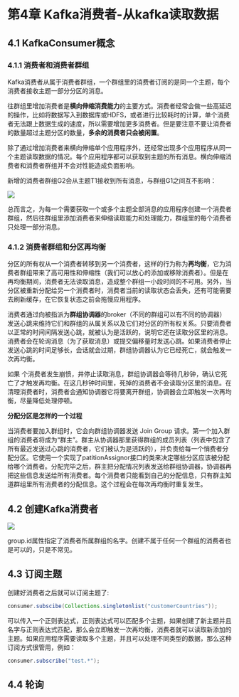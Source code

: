 # 第4章 Kafka消费者-从kafka读取数据

## 4.1 KafkaConsumer概念

### 4.1.1 消费者和消费者群组

Kafka消费者从属于消费者群组，一个群组里的消费者订阅的是同一个主题，每个消费者接收主题一部分分区的消息。

往群组里增加消费者是**横向伸缩消费能力**的主要方式。消费者经常会做一些高延迟的操作，比如将数据写入到数据库或HDFS，或者进行比较耗时的计算，单个消费者无法跟上数据生成的速度，所以需要增加更多消费者。但是要注意不要让消费者的数量超过主题分区的数量，**多余的消费者只会被闲置**。

除了通过增加消费者来横向伸缩单个应用程序外，还经常出现多个应用程序从同一个主题读取数据的情况。每个应用程序都可以获取到主题的所有消息。横向伸缩消费者和消费者群组并不会对性能造成负面影响。

新增的消费者群组G2会从主题T1接收到所有消息，与群组G1之间互不影响：

![](https://typora-gao-pic.oss-cn-beijing.aliyuncs.com/iShot2021-11-07%2020.34.58.png)

总而言之，为每一个需要获取一个或多个主题全部消息的应用程序创建一个消费者群组，然后往群组里添加消费者来伸缩读取能力和处理能力，群组里的每个消费者只处理一部分消息。

### 4.1.2 消费者群组和分区再均衡

分区的所有权从一个消费者转移到另一个消费者，这样的行为称为**再均衡**，它为消费者群组带来了高可用性和伸缩性（我们可以放心的添加或移除消费者）。但是在再均衡期间，消费者无法读取消息，造成整个群组一小段时间的不可用。另外，当分区被重新分配给另一个消费者时，消费者当前的读取状态会丢失，还有可能需要去刷新缓存，在它恢复状态之前会拖慢应用程序。

消费者通过向被指派为**群组协调器**的broker（不同的群组可以有不同的协调器）发送心跳来维持它们和群组的从属关系以及它们对分区的所有权关系。只要消费者以正常的时间间隔发送心跳，就被认为是活跃的，说明它还在读取分区里的消息。消费者会在轮询消息（为了获取消息）或提交偏移量时发送心跳。如果消费者停止发送心跳的时间足够长，会话就会过期，群组协调器认为它已经死亡，就会触发一次再均衡。

如果 个消费者发生崩愤，井停止读取消息，群组协调器会等待几秒钟，确认它死亡了才触发再均衡。在这几秒钟时间里，死掉的消费者不会读取分区里的消息。在清理消费者时，消费者会通知协调器它将要离开群组，协调器会立即触发一次再均衡，尽量降低处理停顿。

**分配分区是怎样的一个过程**

当消费者要加入群组时，它会向群组协调器发送 Join Group 请求。第一个加入群组的消费者将成为“群主”。群主从协调器那里获得群组的成员列表（列表中包含了所有最近发送过心跳的消费者，它们被认为是活跃的），并负责给每一个悄费者分配分区。它使用一个实现了patitionAssignor接口的类来决定哪些分区应该被分配给哪个消费者。分配完毕之后，群主把分配情况列表发送给群组协调器，协调器再把这些信息发送给所有消费者。每个消费者只能看到自己的分配信息，只有群主知道群组里所有消费者的分配信息。这个过程会在每次再均衡时重复发生。

## 4.2 创建Kafka消费者

![](https://typora-gao-pic.oss-cn-beijing.aliyuncs.com/iShot2021-11-07%2022.28.38.png)

group.id属性指定了消费者所属群组的名字。创建不属于任何一个群组的消费者也是可以的，只是不常见。

## 4.3 订阅主题

创建好消费者之后就可以订阅主题了:

```java
consumer.subscibe(Collections.singletonlist("customerCountries"));
```

可以传入一个正则表达式，正则表达式可以匹配多个主题，如果创建了新主题并且名字与正则表达式匹配，那么会立即触发一次再均衡，消费者就可以读取新添加的主题。如果应用程序需要读取多个主题，并且可以处理不同类型的数据，那么这种订阅方式很管用，例如：

```java
consumer.subscribe("test.*");
```

## 4.4 轮询

